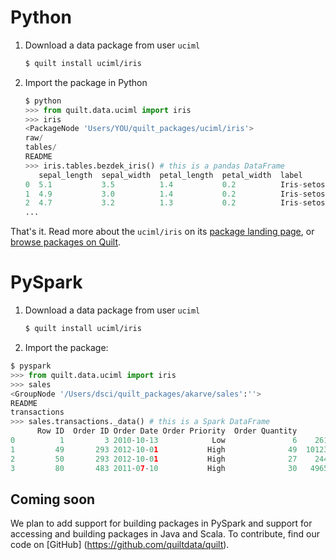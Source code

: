 # Python
1. Download a data package from  user `uciml`
    ``` bash
    $ quilt install uciml/iris
    ```

1. Import the package in Python
    ``` python
    $ python
    >>> from quilt.data.uciml import iris
    >>> iris
    <PackageNode 'Users/YOU/quilt_packages/uciml/iris'>
    raw/
    tables/
    README
    >>> iris.tables.bezdek_iris() # this is a pandas DataFrame
       sepal_length  sepal_width  petal_length  petal_width  label
    0  5.1           3.5          1.4           0.2          Iris-setosa
    1  4.9           3.0          1.4           0.2          Iris-setosa
    2  4.7           3.2          1.3           0.2          Iris-setosa
    ...
    ```

That's it. Read more about the `uciml/iris` on its [package landing page](https://quiltdata.com/package/uciml/iris), or [browse  packages on Quilt](https://quiltdata.com/search/?q=).

# PySpark

1. Download a data package from  user `uciml`
    ``` bash
    $ quilt install uciml/iris
    ```
    
1. Import the package:
```python
$ pyspark
>>> from quilt.data.uciml import iris
>>> sales
<GroupNode '/Users/dsci/quilt_packages/akarve/sales':''>
README
transactions
>>> sales.transactions._data() # this is a Spark DataFrame
      Row ID  Order ID Order Date Order Priority  Order Quantity       Sales  \
0          1         3 2010-10-13            Low               6    261.5400   
1         49       293 2012-10-01           High              49  10123.0200   
2         50       293 2012-10-01           High              27    244.5700   
3         80       483 2011-07-10           High              30   4965.7595
```

## Coming soon
We plan to add support for building packages in PySpark and support
for accessing and building packages in Java and Scala. To
contribute, find our code on [GitHub] (https://github.com/quiltdata/quilt).